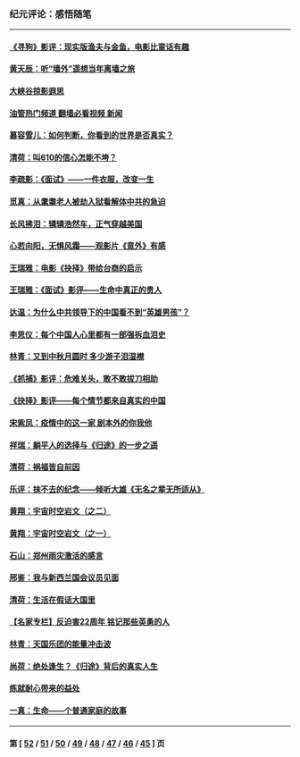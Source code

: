 ### 纪元评论：感悟随笔
---
#### [《寻狗》影评：现实版渔夫与金鱼，电影比童话有趣](../../pages/nsc1035/n13389805.md?12150330) 
#### [黄天辰：听“墙外”遥想当年离墙之旅](../../pages/nsc1035/n13377229.md?12150330) 
#### [大峡谷掠影遐思](../../pages/nsc1035/n13354743.md?12150330) 
#### [油管热门频道 翻墙必看视频 新闻](ok?12150330)
#### [慕容雪儿：如何判断，你看到的世界是否真实？](../../pages/nsc1035/n13332569.md?12150330) 
#### [清荷：叫610的信心怎能不垮？](../../pages/nsc1035/n13304848.md?12150330) 
#### [李疏影：《面试》——一件衣服，改变一生](../../pages/nsc1035/n13292494.md?12150330) 
#### [觅真：从耄耋老人被劫入狱看解体中共的急迫](../../pages/nsc1035/n13284545.md?12150330) 
#### [长风拂泪：辚辚浩然车，正气穿越美国](../../pages/nsc1035/n13284280.md?12150330) 
#### [心若向阳，无惧风霜——观影片《意外》有感](../../pages/nsc1035/n13275318.md?12150330) 
#### [王瑞雅：电影《抉择》带给台商的启示](../../pages/nsc1035/n13274064.md?12150330) 
#### [王瑞雅：《面试》影评——生命中真正的贵人](../../pages/nsc1035/n13260528.md?12150330) 
#### [达温：为什么中共领导下的中国看不到“英雄男孩”？](../../pages/nsc1035/n13257099.md?12150330) 
#### [李思仪：每个中国人心里都有一部强拆血泪史](../../pages/nsc1035/n13249632.md?12150330) 
#### [林青：又到中秋月圆时 多少游子泪湿襟](../../pages/nsc1035/n13245916.md?12150330) 
#### [《抓捕》影评：危难关头，敢不敢拔刀相助](../../pages/nsc1035/n13244251.md?12150330) 
#### [《抉择》影评——每个情节都来自真实的中国](../../pages/nsc1035/n13242564.md?12150330) 
#### [宋紫凤：疫情中的这一家 剧本外的你我他](../../pages/nsc1035/n13242358.md?12150330) 
#### [祥瑞：躺平人的选择与《归途》的一步之遥](../../pages/nsc1035/n13213201.md?12150330) 
#### [清荷：祸福皆自前因](../../pages/nsc1035/n13213177.md?12150330) 
#### [乐评：抹不去的纪念——倾听大雄《无名之辈无所适从》](../../pages/nsc1035/n13163359.md?12150330) 
#### [黄翔：宇宙时空岩文（之二）](../../pages/nsc1035/n13141116.md?12150330) 
#### [黄翔：宇宙时空岩文（之一）](../../pages/nsc1035/n13140355.md?12150330) 
#### [石山：郑州雨灾激活的感言](../../pages/nsc1035/n13135372.md?12150330) 
#### [邢鉴：我与新西兰国会议员见面](../../pages/nsc1035/n13111626.md?12150330) 
#### [清荷：生活在假话大国里](../../pages/nsc1035/n13103916.md?12150330) 
#### [【名家专栏】反迫害22周年 铭记那些英勇的人](../../pages/nsc1035/n13102771.md?12150330) 
#### [林青：天国乐团的能量冲击波](../../pages/nsc1035/n13099634.md?12150330) 
#### [尚荷：绝处逢生？《归途》背后的真实人生](../../pages/nsc1035/n13099470.md?12150330) 
#### [练就耐心带来的益处](../../pages/nsc1035/n13081876.md?12150330) 
#### [一真：生命——个普通家庭的故事](../../pages/nsc1035/n13075782.md?12150330) 

---
#### 第 [ [52](./52.md?12150330) / [51](./51.md?12150330) / [50](./50.md?12150330) / [49](./49.md?12150330) / [48](./48.md?12150330) / [47](./47.md?12150330) / [46](./46.md?12150330) / [45](./45.md?12150330) ] 页
